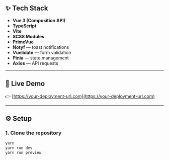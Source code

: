 ## ✨ Tech Stack

- **Vue 3 (Composition API)**
- **TypeScript**
- **Vite**
- **SCSS Modules**
- **PrimeVue**
- **Notyf** — toast notifications
- **Vuelidate** — form validation
- **Pinia** — state management
- **Axios** — API requests

---

## 🚀 Live Demo

👉 [https://your-deployment-url.com](https://your-deployment-url.com)

---

## ⚙️ Setup

### 1. Clone the repository

```bash
yarn
yarn run dev
yarn run preview